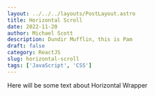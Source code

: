 ```yaml
---
layout: ../../../layouts/PostLayout.astro
title: Horizontal Scroll
date: 2022-11-20
author: Michael Scott
description: Dundir Mufflin, this is Pam
draft: false
category: ReactJS
slug: horizontal-scroll
tags: ['JavaScript', 'CSS']
---
```


Here will be some text about Horizontal Wrapper